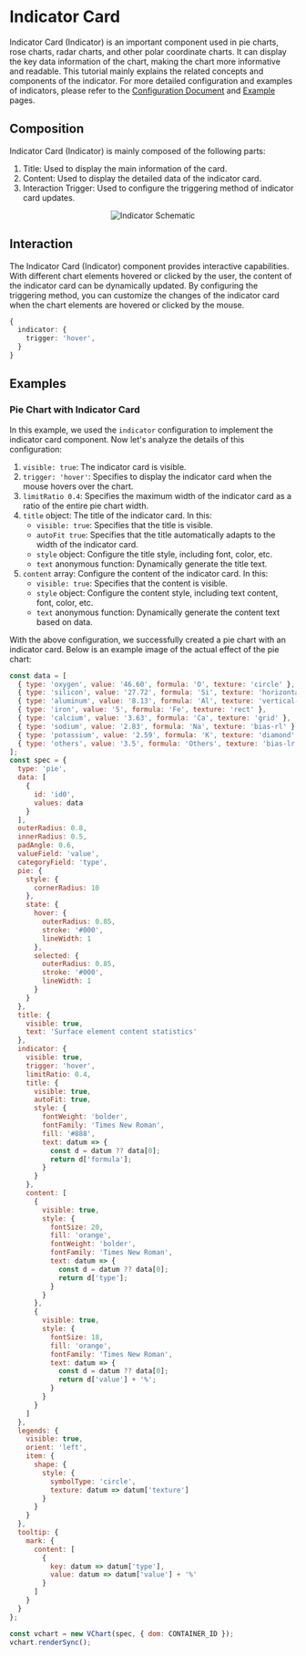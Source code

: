 # Indicator Card

Indicator Card (Indicator) is an important component used in pie charts, rose charts, radar charts, and other polar coordinate charts. It can display the key data information of the chart, making the chart more informative and readable. This tutorial mainly explains the related concepts and components of the indicator. For more detailed configuration and examples of indicators, please refer to the [Configuration Document](../../../option) and [Example](../../../example) pages.

## Composition

Indicator Card (Indicator) is mainly composed of the following parts:

1. Title: Used to display the main information of the card.
2. Content: Used to display the detailed data of the indicator card.
3. Interaction Trigger: Used to configure the triggering method of indicator card updates.

<div style="text-align: center;">
  <img src="https://lf9-dp-fe-cms-tos.byteorg.com/obj/bit-cloud/0a2e223bdcd7410c08f6a6a16.png" alt="Indicator Schematic">
</div>

## Interaction

The Indicator Card (Indicator) component provides interactive capabilities. With different chart elements hovered or clicked by the user, the content of the indicator card can be dynamically updated. By configuring the triggering method, you can customize the changes of the indicator card when the chart elements are hovered or clicked by the mouse.

```ts
{
  indicator: {
    trigger: 'hover',
  }
}
```

## Examples

### Pie Chart with Indicator Card

In this example, we used the `indicator` configuration to implement the indicator card component. Now let's analyze the details of this configuration:

1. `visible: true`: The indicator card is visible.
2. `trigger: 'hover'`: Specifies to display the indicator card when the mouse hovers over the chart.
3. `limitRatio 0.4`: Specifies the maximum width of the indicator card as a ratio of the entire pie chart width.
4. `title` object: The title of the indicator card. In this:
   - `visible: true`: Specifies that the title is visible.
   - `autoFit true`: Specifies that the title automatically adapts to the width of the indicator card.
   - `style` object: Configure the title style, including font, color, etc.
   - `text` anonymous function: Dynamically generate the title text.
5. `content` array: Configure the content of the indicator card. In this:
   - `visible: true`: Specifies that the content is visible.
   - `style` object: Configure the content style, including text content, font, color, etc.
   - `text` anonymous function: Dynamically generate the content text based on data.

With the above configuration, we successfully created a pie chart with an indicator card. Below is an example image of the actual effect of the pie chart:

```javascript livedemo
const data = [
  { type: 'oxygen', value: '46.60', formula: 'O', texture: 'circle' },
  { type: 'silicon', value: '27.72', formula: 'Si', texture: 'horizontal-line' },
  { type: 'aluminum', value: '8.13', formula: 'Al', texture: 'vertical-line' },
  { type: 'iron', value: '5', formula: 'Fe', texture: 'rect' },
  { type: 'calcium', value: '3.63', formula: 'Ca', texture: 'grid' },
  { type: 'sodium', value: '2.83', formula: 'Na', texture: 'bias-rl' },
  { type: 'potassium', value: '2.59', formula: 'K', texture: 'diamond' },
  { type: 'others', value: '3.5', formula: 'Others', texture: 'bias-lr' }
];
const spec = {
  type: 'pie',
  data: [
    {
      id: 'id0',
      values: data
    }
  ],
  outerRadius: 0.8,
  innerRadius: 0.5,
  padAngle: 0.6,
  valueField: 'value',
  categoryField: 'type',
  pie: {
    style: {
      cornerRadius: 10
    },
    state: {
      hover: {
        outerRadius: 0.85,
        stroke: '#000',
        lineWidth: 1
      },
      selected: {
        outerRadius: 0.85,
        stroke: '#000',
        lineWidth: 1
      }
    }
  },
  title: {
    visible: true,
    text: 'Surface element content statistics'
  },
  indicator: {
    visible: true,
    trigger: 'hover',
    limitRatio: 0.4,
    title: {
      visible: true,
      autoFit: true,
      style: {
        fontWeight: 'bolder',
        fontFamily: 'Times New Roman',
        fill: '#888',
        text: datum => {
          const d = datum ?? data[0];
          return d['formula'];
        }
      }
    },
    content: [
      {
        visible: true,
        style: {
          fontSize: 20,
          fill: 'orange',
          fontWeight: 'bolder',
          fontFamily: 'Times New Roman',
          text: datum => {
            const d = datum ?? data[0];
            return d['type'];
          }
        }
      },
      {
        visible: true,
        style: {
          fontSize: 18,
          fill: 'orange',
          fontFamily: 'Times New Roman',
          text: datum => {
            const d = datum ?? data[0];
            return d['value'] + '%';
          }
        }
      }
    ]
  },
  legends: {
    visible: true,
    orient: 'left',
    item: {
      shape: {
        style: {
          symbolType: 'circle',
          texture: datum => datum['texture']
        }
      }
    }
  },
  tooltip: {
    mark: {
      content: [
        {
          key: datum => datum['type'],
          value: datum => datum['value'] + '%'
        }
      ]
    }
  }
};

const vchart = new VChart(spec, { dom: CONTAINER_ID });
vchart.renderSync();
```
